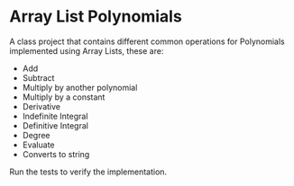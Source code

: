 # Array List Polynomials

A class project that contains different common operations for Polynomials implemented using Array Lists, these are:

<ul>
    <li>Add</li>
    <li>Subtract</li> 
    <li>Multiply by another polynomial</li> 
    <li>Multiply by a constant</li>
    <li>Derivative</li>
    <li>Indefinite Integral</li> 
    <li>Definitive Integral</li>
    <li>Degree</li> 
    <li>Evaluate</li>
    <li>Converts to string</li> 
</ul>

Run the tests to verify the implementation.